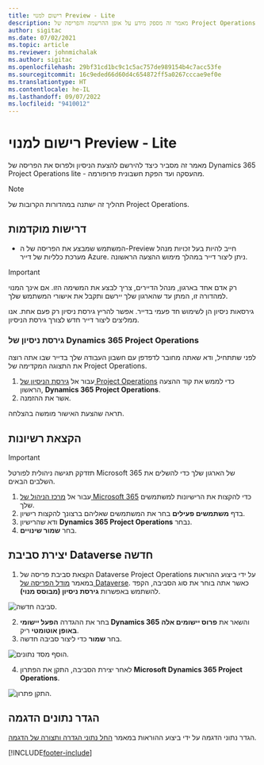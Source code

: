 ```yaml
---
title: רישום למנוי Preview‏ - Lite
description: מאמר זה מספק מידע על אופן ההרשמה והפריסה של Project Operations lite - מהעסקה ועד הפקת חשבונית פרופורמה.
author: sigitac
ms.date: 07/02/2021
ms.topic: article
ms.reviewer: johnmichalak
ms.author: sigitac
ms.openlocfilehash: 29bf31cd1bc9c1c5ac757de989154b4c7acc53fe
ms.sourcegitcommit: 16c9eded66d60d4c654872ff5a0267cccae9ef0e
ms.translationtype: HT
ms.contentlocale: he-IL
ms.lasthandoff: 09/07/2022
ms.locfileid: "9410012"
---
```

# <a name="sign-up-for-a-preview-subscription---lite"></a>רישום למנוי Preview‏ - Lite 

מאמר זה מסביר כיצד להירשם להצעת הניסיון ולפרוס את הפריסה של Dynamics 365 Project Operations lite - מהעסקה ועד הפקת חשבונית פרופורמה.

> [!NOTE]
> תהליך זה ישתנה במהדורות הקרובות של Project Operations.

## <a name="prerequisites"></a>דרישות מוקדמות
- המשתמש שמבצע את הפריסה של ה-Preview חייב להיות בעל זכויות מנהל מערכת כלליות של דייר Azure. ניתן ליצור דייר במהלך מימוש ההצעה הראשונה.

> [!IMPORTANT]
> רק אדם אחד בארגון, מנהל הדיירים, צריך לבצע את המשימה הזו. אם אינך המנוי למהדורה זו, המתן עד שהארגון שלך יירשם ותקבל את אישורי המשתמש שלך.
> 
> גירסאות ניסיון הן לשימוש חד פעמי בדייר. אפשר להריץ גירסת ניסיון רק פעם אחת. אנו ממליצים ליצור דייר חדש לצורך גירסת הניסיון.

### <a name="dynamics-365-project-operations-trial"></a>גירסת ניסיון של Dynamics 365 Project Operations 

לפני שתתחיל, ודא שאתה מחובר לדפדפן עם חשבון העבודה שלך בדייר שבו אתה רוצה את התצוגה המקדימה של Project Operations.

1. עבור אל [גירסת הניסיון של Project Operations](https://aka.ms/try-po) כדי לממש את קוד ההצעה הראשון, **Dynamics 365 Project Operations**.
2. אשר את ההזמנה.

  תראה שהצעת האישור מומשה בהצלחה.

## <a name="assign-licenses"></a>הקצאת רשיונות

> [!IMPORTANT]
> תזדקק תגישה ניהולית לפורטל Microsoft 365 של הארגון שלך כדי להשלים את השלבים הבאים.


1. עבור אל [מרכז הניהול של Microsoft 365](https://portal.office.com/) כדי להקצות את הרישיונות למשתמשים שלך.
2. בדף **משתמשים פעילים** בחר את המשתמשים שאליהם ברצונך להקצות רישיון.
3. ודא שהרישיון **Dynamics 365 Project Operations** נבחר. 
4. בחר **שמור שינויים**.

## <a name="create-a-new-dataverse-environment"></a>יצירת סביבת Dataverse חדשה

1. הקצאת סביבת פריסה של Dataverse ‏Project Operations על ידי ביצוע ההוראות במאמר [מודל הפריסה של Dataverse](lite-deployment.md). כאשר אתה בוחר את סוג הסביבה, הקפד להשתמש באפשרות **גירסת ניסיון (מבוסס מנוי)**.

  ![סביבה חדשה.](./media/19CreateEnvironment.png)

2. בחר את ההגדרה **הפעל יישומי Dynamics 365** והשאר את **פרוס יישומים אלה באופן אוטומטי** ריק.  
3. בחר **שמור** כדי ליצור סביבה חדשה.

  ![הוסף מסד נתונים.](./media/20CreateEnvironment1.png)

4. לאחר יצירת הסביבה, התקן את הפתרון **Microsoft Dynamics 365 Project Operations**. 

![התקן פתרון.](./media/21InstallSolution.png)

## <a name="set-up-demo-data"></a>הגדר נתונים הדגמה

הגדר נתוני הדגמה על ידי ביצוע ההוראות במאמר [החל נתוני הגדרה ותצורה של הדגמה](lite-apply-demo-setup-config-data.md).


[!INCLUDE[footer-include](../includes/footer-banner.md)]
